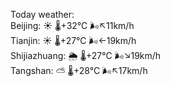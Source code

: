Today weather:  
Beijing: ☀️   🌡️+32°C 🌬️↖11km/h  
Tianjin: ☀️   🌡️+27°C 🌬️←19km/h  
Shijiazhuang: 🌦   🌡️+27°C 🌬️↘19km/h  
Tangshan: ⛅️  🌡️+28°C 🌬️↖17km/h  
